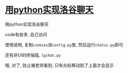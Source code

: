 # [用python实现洛谷聊天](https://github.com/aaron20100919/luogu-chat)

用python实现洛谷聊天



code有些多, 自己访问

使用说明, 复制`cookies`进`config.py`里, 然后运行`chatui.py`即可

还有非UI的终端版, `lgchat.py`

哦, 对了, 防止被老师看到, 只有光标移动到了上面才会显示
